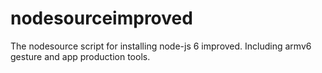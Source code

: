 # nodesourceimproved
The nodesource script for installing node-js 6 improved. Including armv6 gesture and app production tools.
